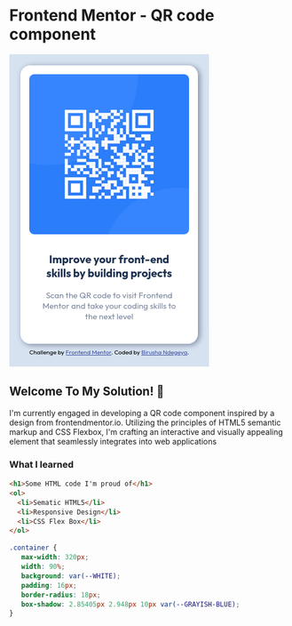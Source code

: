 # Frontend Mentor - QR code component

![Design preview for the QR code component coding challenge](./design/responsive-mobile-qr-code.png)

## Welcome To My Solution! 👋

I'm currently engaged in developing a QR code component inspired by a design from frontendmentor.io. Utilizing the principles of HTML5 semantic markup and CSS Flexbox, I'm crafting an interactive and visually appealing element that seamlessly integrates into web applications


### What I learned

```html
<h1>Some HTML code I'm proud of</h1>
<ol>
  <li>Sematic HTML5</li>
  <li>Responsive Design</li>
  <li>CSS Flex Box</li>
</ol>
```
```css
.container {
   max-width: 320px;
   width: 90%;
   background: var(--WHITE);
   padding: 16px;
   border-radius: 18px;
   box-shadow: 2.85405px 2.948px 10px var(--GRAYISH-BLUE);
}
```